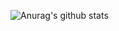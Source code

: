 ![Anurag's github stats](https://github-readme-stats.vercel.app/api?username=itssidhere&count_private=true&show_icons=true)